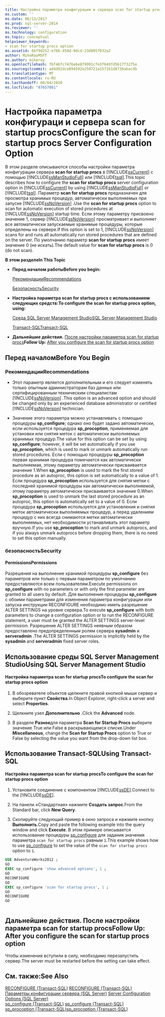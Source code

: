 ```yaml
---
title: Настройка параметра конфигурации и сервера scan for startup procs | Документы Майкрософт
ms.custom: ''
ms.date: 06/13/2017
ms.prod: sql-server-2014
ms.reviewer: ''
ms.technology: configuration
ms.topic: conceptual
helpviewer_keywords:
- scan for startup procs option
ms.assetid: 6bf9d252-e766-458d-9dcd-23d895f032a2
author: MikeRayMSFT
ms.author: mikeray
ms.openlocfilehash: fbf46fc7476e6e879991cfe3f649fd5617f3275e
ms.sourcegitcommit: ad4d92dce894592a259721a1571b1d8736abacdb
ms.translationtype: MT
ms.contentlocale: ru-RU
ms.lasthandoff: 08/04/2020
ms.locfileid: "87657881"
---
```

# <a name="configure-the-scan-for-startup-procs-server-configuration-option"></a><span data-ttu-id="5d484-102">Настройка параметра конфигураци и сервера scan for startup procs</span><span class="sxs-lookup"><span data-stu-id="5d484-102">Configure the scan for startup procs Server Configuration Option</span></span>
  <span data-ttu-id="5d484-103">В этом разделе описываются способы настройки параметра конфигурации сервера **scan for startup procs** в [!INCLUDE[ssCurrent](../../includes/sscurrent-md.md)] с помощью [!INCLUDE[ssManStudioFull](../../includes/ssmanstudiofull-md.md)] или [!INCLUDE[tsql](../../includes/tsql-md.md)].</span><span class="sxs-lookup"><span data-stu-id="5d484-103">This topic describes how to configure the **scan for startup procs** server configuration option in [!INCLUDE[ssCurrent](../../includes/sscurrent-md.md)] by using [!INCLUDE[ssManStudioFull](../../includes/ssmanstudiofull-md.md)] or [!INCLUDE[tsql](../../includes/tsql-md.md)].</span></span> <span data-ttu-id="5d484-104">Параметр **scan for startup procs** предназначен для просмотра хранимых процедур, автоматически выполняемых при запуске [!INCLUDE[ssNoVersion](../../includes/ssnoversion-md.md)] .</span><span class="sxs-lookup"><span data-stu-id="5d484-104">Use the **scan for startup procs** option to scan for automatic execution of stored procedures at [!INCLUDE[ssNoVersion](../../includes/ssnoversion-md.md)] startup time.</span></span> <span data-ttu-id="5d484-105">Если этому параметру присвоено значение 1, сервер [!INCLUDE[ssNoVersion](../../includes/ssnoversion-md.md)] просматривает и выполняет все автоматически запускаемые хранимые процедуры, которые определены на сервере.</span><span class="sxs-lookup"><span data-stu-id="5d484-105">If this option is set to 1, [!INCLUDE[ssNoVersion](../../includes/ssnoversion-md.md)] scans for and runs all automatically run stored procedures that are defined on the server.</span></span> <span data-ttu-id="5d484-106">По умолчанию параметр **scan for startup procs** имеет значение 0 (не искать).</span><span class="sxs-lookup"><span data-stu-id="5d484-106">The default value for **scan for startup procs** is 0 (do not scan).</span></span>  
  
 <span data-ttu-id="5d484-107">**В этом разделе**</span><span class="sxs-lookup"><span data-stu-id="5d484-107">**In This Topic**</span></span>  
  
-   <span data-ttu-id="5d484-108">**Перед началом работы**</span><span class="sxs-lookup"><span data-stu-id="5d484-108">**Before you begin:**</span></span>  
  
     [<span data-ttu-id="5d484-109">Рекомендации</span><span class="sxs-lookup"><span data-stu-id="5d484-109">Recommendations</span></span>](#Recommendations)  
  
     [<span data-ttu-id="5d484-110">Безопасность</span><span class="sxs-lookup"><span data-stu-id="5d484-110">Security</span></span>](#Security)  
  
-   <span data-ttu-id="5d484-111">**Настройка параметра scan for startup procs с использованием следующих средств:**</span><span class="sxs-lookup"><span data-stu-id="5d484-111">**To configure the scan for startup procs option, using:**</span></span>  
  
     [<span data-ttu-id="5d484-112">Среда SQL Server Management Studio</span><span class="sxs-lookup"><span data-stu-id="5d484-112">SQL Server Management Studio</span></span>](#SSMSProcedure)  
  
     [<span data-ttu-id="5d484-113">Transact-SQL</span><span class="sxs-lookup"><span data-stu-id="5d484-113">Transact-SQL</span></span>](#TsqlProcedure)  
  
-   <span data-ttu-id="5d484-114">**Дальнейшие действия.**  [После настройки параметра scan for startup procs](#FollowUp)</span><span class="sxs-lookup"><span data-stu-id="5d484-114">**Follow Up:**  [After you configure the scan for startup procs option](#FollowUp)</span></span>  
  
##  <a name="before-you-begin"></a><a name="BeforeYouBegin"></a> <span data-ttu-id="5d484-115">Перед началом</span><span class="sxs-lookup"><span data-stu-id="5d484-115">Before You Begin</span></span>  
  
###  <a name="recommendations"></a><a name="Recommendations"></a> <span data-ttu-id="5d484-116">Рекомендации</span><span class="sxs-lookup"><span data-stu-id="5d484-116">Recommendations</span></span>  
  
-   <span data-ttu-id="5d484-117">Этот параметр является дополнительным и его следует изменять только опытным администраторам баз данных или сертифицированным техническим специалистам [!INCLUDE[ssNoVersion](../../includes/ssnoversion-md.md)] .</span><span class="sxs-lookup"><span data-stu-id="5d484-117">This option is an advanced option and should be changed only by an experienced database administrator or certified [!INCLUDE[ssNoVersion](../../includes/ssnoversion-md.md)] technician.</span></span>  
  
-   <span data-ttu-id="5d484-118">Значение этого параметра можно устанавливать с помощью процедуры **sp_configure**; однако оно будет задано автоматически, если используется процедура **sp_procoption**, применяемая для установки или снятия меток с автоматически выполняемых хранимых процедур.</span><span class="sxs-lookup"><span data-stu-id="5d484-118">The value for this option can be set by using **sp_configure**; however, it will be set automatically if you use **sp_procoption**, which is used to mark or unmark automatically run stored procedures.</span></span> <span data-ttu-id="5d484-119">Если с помощью процедуры **sp_procoption** первая хранимая процедура помечается как автоматически выполняемая, этому параметру автоматически присваивается значение 1.</span><span class="sxs-lookup"><span data-stu-id="5d484-119">When **sp_procoption** is used to mark the first stored procedure as an autoproc, this option is set automatically to a value of 1.</span></span> <span data-ttu-id="5d484-120">Если процедура **sp_procoption** используется для снятия метки с последней хранимой процедуры как автоматически выполняемой, этому параметру автоматически присваивается значение 0.</span><span class="sxs-lookup"><span data-stu-id="5d484-120">When **sp_procoption** is used to unmark the last stored procedure as an autoproc, this option is automatically set to a value of 0.</span></span> <span data-ttu-id="5d484-121">Если процедура **sp_procoption** используется для установления и снятия меток автоматически выполняемых процедур, а перед удалением процедур с них всегда снимаются метки автоматически выполняемых, нет необходимости устанавливать этот параметр вручную.</span><span class="sxs-lookup"><span data-stu-id="5d484-121">If you use **sp_procoption** to mark and unmark autoprocs, and if you always unmark autoprocs before dropping them, there is no need to set this option manually.</span></span>  
  
###  <a name="security"></a><a name="Security"></a> <span data-ttu-id="5d484-122">безопасность</span><span class="sxs-lookup"><span data-stu-id="5d484-122">Security</span></span>  
  
####  <a name="permissions"></a><a name="Permissions"></a> <span data-ttu-id="5d484-123">Permissions</span><span class="sxs-lookup"><span data-stu-id="5d484-123">Permissions</span></span>  
 <span data-ttu-id="5d484-124">Разрешения на выполнение хранимой процедуры **sp_configure** без параметров или только с первым параметром по умолчанию предоставляются всем пользователям.</span><span class="sxs-lookup"><span data-stu-id="5d484-124">Execute permissions on **sp_configure** with no parameters or with only the first parameter are granted to all users by default.</span></span> <span data-ttu-id="5d484-125">Для выполнения процедуры **sp_configure** с обоими параметрами для изменения параметра конфигурации или запуска инструкции RECONFIGURE необходимо иметь разрешение ALTER SETTINGS на уровне сервера.</span><span class="sxs-lookup"><span data-stu-id="5d484-125">To execute **sp_configure** with both parameters to change a configuration option or to run the RECONFIGURE statement, a user must be granted the ALTER SETTINGS server-level permission.</span></span> <span data-ttu-id="5d484-126">Разрешение ALTER SETTINGS неявным образом предоставлено предопределенным ролям сервера **sysadmin** и **serveradmin** .</span><span class="sxs-lookup"><span data-stu-id="5d484-126">The ALTER SETTINGS permission is implicitly held by the **sysadmin** and **serveradmin** fixed server roles.</span></span>  
  
##  <a name="using-sql-server-management-studio"></a><a name="SSMSProcedure"></a> <span data-ttu-id="5d484-127">Использование среды SQL Server Management Studio</span><span class="sxs-lookup"><span data-stu-id="5d484-127">Using SQL Server Management Studio</span></span>  
  
#### <a name="to-configure-the-scan-for-startup-procs-option"></a><span data-ttu-id="5d484-128">Настройка параметра scan for startup procs</span><span class="sxs-lookup"><span data-stu-id="5d484-128">To configure the scan for startup procs option</span></span>  
  
1.  <span data-ttu-id="5d484-129">В обозревателе объектов щелкните правой кнопкой мыши сервер и выберите пункт **Свойства**.</span><span class="sxs-lookup"><span data-stu-id="5d484-129">In Object Explorer, right-click a server and select **Properties**.</span></span>  
  
2.  <span data-ttu-id="5d484-130">Щелкните узел **Дополнительно** .</span><span class="sxs-lookup"><span data-stu-id="5d484-130">Click the **Advanced** node.</span></span>  
  
3.  <span data-ttu-id="5d484-131">В разделе **Разное**для параметра **Scan for Startup Procs** выберите значение True или False в раскрывающемся списке.</span><span class="sxs-lookup"><span data-stu-id="5d484-131">Under **Miscellaneous**, change the **Scan for Startup Procs** option to True or False by selecting the value you want from the drop-down list box.</span></span>  
  
##  <a name="using-transact-sql"></a><a name="TsqlProcedure"></a> <span data-ttu-id="5d484-132">Использование Transact-SQL</span><span class="sxs-lookup"><span data-stu-id="5d484-132">Using Transact-SQL</span></span>  
  
#### <a name="to-configure-the-scan-for-startup-procs-option"></a><span data-ttu-id="5d484-133">Настройка параметра scan for startup procs</span><span class="sxs-lookup"><span data-stu-id="5d484-133">To configure the scan for startup procs option</span></span>  
  
1.  <span data-ttu-id="5d484-134">Установите соединение с компонентом [!INCLUDE[ssDE](../../includes/ssde-md.md)].</span><span class="sxs-lookup"><span data-stu-id="5d484-134">Connect to the [!INCLUDE[ssDE](../../includes/ssde-md.md)].</span></span>  
  
2.  <span data-ttu-id="5d484-135">На панели «Стандартная» нажмите **Создать запрос**.</span><span class="sxs-lookup"><span data-stu-id="5d484-135">From the Standard bar, click **New Query**.</span></span>  
  
3.  <span data-ttu-id="5d484-136">Скопируйте следующий пример в окно запроса и нажмите кнопку **Выполнить**.</span><span class="sxs-lookup"><span data-stu-id="5d484-136">Copy and paste the following example into the query window and click **Execute**.</span></span> <span data-ttu-id="5d484-137">В этом примере описывается использование процедуры [sp_configure](/sql/relational-databases/system-stored-procedures/sp-configure-transact-sql) для задания значения параметра `scan for startup procs` равным `1`.</span><span class="sxs-lookup"><span data-stu-id="5d484-137">This example shows how to use [sp_configure](/sql/relational-databases/system-stored-procedures/sp-configure-transact-sql) to set the value of the `scan for startup procs` option to `1`.</span></span>  
  
```sql  
USE AdventureWorks2012 ;  
GO  
EXEC sp_configure 'show advanced options', 1 ;  
GO  
RECONFIGURE  
GO  
EXEC sp_configure 'scan for startup procs', 1 ;  
GO  
RECONFIGURE  
GO  
  
```  
  
##  <a name="follow-up-after-you-configure-the-scan-for-startup-procs-option"></a><a name="FollowUp"></a> <span data-ttu-id="5d484-138">Дальнейшие действия. После настройки параметра scan for startup procs</span><span class="sxs-lookup"><span data-stu-id="5d484-138">Follow Up: After you configure the scan for startup procs option</span></span>  
 <span data-ttu-id="5d484-139">Чтобы изменения вступили в силу, необходимо перезапустить сервер.</span><span class="sxs-lookup"><span data-stu-id="5d484-139">The server must be restarted before the setting can take effect.</span></span>  
  
## <a name="see-also"></a><span data-ttu-id="5d484-140">См. также:</span><span class="sxs-lookup"><span data-stu-id="5d484-140">See Also</span></span>  
 <span data-ttu-id="5d484-141">[RECONFIGURE (Transact-SQL)](/sql/t-sql/language-elements/reconfigure-transact-sql) </span><span class="sxs-lookup"><span data-stu-id="5d484-141">[RECONFIGURE &#40;Transact-SQL&#41;](/sql/t-sql/language-elements/reconfigure-transact-sql) </span></span>  
 <span data-ttu-id="5d484-142">[Параметры конфигурации сервера (SQL Server)](server-configuration-options-sql-server.md) </span><span class="sxs-lookup"><span data-stu-id="5d484-142">[Server Configuration Options &#40;SQL Server&#41;](server-configuration-options-sql-server.md) </span></span>  
 <span data-ttu-id="5d484-143">[sp_configure (Transact-SQL)](/sql/relational-databases/system-stored-procedures/sp-configure-transact-sql) </span><span class="sxs-lookup"><span data-stu-id="5d484-143">[sp_configure &#40;Transact-SQL&#41;](/sql/relational-databases/system-stored-procedures/sp-configure-transact-sql) </span></span>  
 [<span data-ttu-id="5d484-144">sp_procoption (Transact-SQL)</span><span class="sxs-lookup"><span data-stu-id="5d484-144">sp_procoption &#40;Transact-SQL&#41;</span></span>](/sql/relational-databases/system-stored-procedures/sp-procoption-transact-sql)  
  
  

